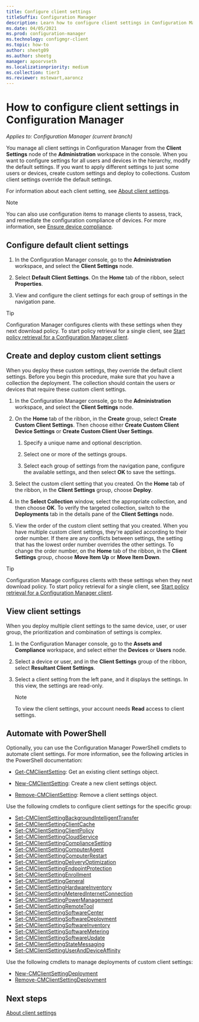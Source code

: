 ```yaml
---
title: Configure client settings
titleSuffix: Configuration Manager
description: Learn how to configure client settings in Configuration Manager.
ms.date: 04/05/2021
ms.prod: configuration-manager
ms.technology: configmgr-client
ms.topic: how-to
author: sheetg09
ms.author: sheetg
manager: apoorvseth
ms.localizationpriority: medium
ms.collection: tier3
ms.reviewer: mstewart,aaroncz 
---
```


# How to configure client settings in Configuration Manager

*Applies to: Configuration Manager (current branch)*

You manage all client settings in Configuration Manager from  the **Client Settings** node of the **Administration** workspace in the console. When you want to configure settings for all users and devices in the hierarchy, modify the default settings. If you want to apply different settings to just some users or devices, create custom settings and deploy to collections. Custom client settings override the default settings.

For information about each client setting, see [About client settings](about-client-settings.md).

> [!NOTE]
> You can also use configuration items to manage clients to assess, track, and remediate the configuration compliance of devices. For more information, see [Ensure device compliance](../../../compliance/understand/ensure-device-compliance.md).

## Configure default client settings

1. In the Configuration Manager console, go to the **Administration** workspace, and select the **Client Settings** node.

1. Select **Default Client Settings**. On the **Home** tab of the ribbon, select **Properties**.

1. View and configure the client settings for each group of settings in the navigation pane.

> [!TIP]
> Configuration Manager configures clients with these settings when they next download policy. To start policy retrieval for a single client, see [Start policy retrieval for a Configuration Manager client](../manage/manage-clients.md#start-policy-retrieval).

## Create and deploy custom client settings

When you deploy these custom settings, they override the default client settings. Before you begin this procedure, make sure that you have a collection the deployment. The collection should contain the users or devices that require these custom client settings.

1. In the Configuration Manager console, go to the **Administration** workspace, and select the **Client Settings** node.

1. On the **Home** tab of the ribbon, in the **Create** group, select **Create Custom Client Settings**. Then choose either **Create Custom Client Device Settings** or **Create Custom Client User Settings**.

    1. Specify a unique name and optional description.

    1. Select one or more of the settings groups.

    1. Select each group of settings from the navigation pane, configure the available settings, and then select **OK** to save the settings.

1. Select the custom client setting that you created. On the **Home** tab of the ribbon, in the **Client Settings** group, choose **Deploy**.

1. In the **Select Collection** window, select the appropriate collection, and then choose **OK**. To verify the targeted collection, switch to the **Deployments** tab in the details pane of the **Client Settings** node.

1. View the order of the custom client setting that you created. When you have multiple custom client settings, they're applied according to their order number. If there are any conflicts between settings, the setting that has the lowest order number overrides the other settings. To change the order number, on the **Home** tab of the ribbon, in the **Client Settings** group, choose **Move Item Up** or **Move Item Down**.

> [!TIP]
> Configuration Manage configures clients with these settings when they next download policy. To start policy retrieval for a single client, see [Start policy retrieval for a Configuration Manager client](../manage/manage-clients.md#start-policy-retrieval).

## View client settings

When you deploy multiple client settings to the same device, user, or user group, the prioritization and combination of settings is complex.

1. In the Configuration Manager console, go to the **Assets and Compliance** workspace, and select either the **Devices** or **Users** node.

1. Select a device or user, and in the **Client Settings** group of the ribbon, select **Resultant Client Settings**.

1. Select a client setting from the left pane, and it displays the settings. In this view, the settings are read-only.

    > [!NOTE]
    > To view the client settings, your account needs **Read** access to client settings.

## Automate with PowerShell

Optionally, you can use the Configuration Manager PowerShell cmdlets to automate client settings. For more information, see the following articles in the PowerShell documentation:

- [Get-CMClientSetting](/powershell/module/configurationmanager/Get-CMClientSetting): Get an existing client settings object.

- [New-CMClientSetting](/powershell/module/configurationmanager/New-CMClientSetting): Create a new client settings object.

- [Remove-CMClientSetting](/powershell/module/configurationmanager/Remove-CMClientSetting): Remove a client settings object.

Use the following cmdlets to configure client settings for the specific group:

- [Set-CMClientSettingBackgroundIntelligentTransfer](/powershell/module/configurationmanager/Set-CMClientSettingBackgroundIntelligentTransfer)
- [Set-CMClientSettingClientCache](/powershell/module/configurationmanager/Set-CMClientSettingClientCache)
- [Set-CMClientSettingClientPolicy](/powershell/module/configurationmanager/Set-CMClientSettingClientPolicy)
- [Set-CMClientSettingCloudService](/powershell/module/configurationmanager/Set-CMClientSettingCloudService)
- [Set-CMClientSettingComplianceSetting](/powershell/module/configurationmanager/Set-CMClientSettingComplianceSetting)
- [Set-CMClientSettingComputerAgent](/powershell/module/configurationmanager/Set-CMClientSettingComputerAgent)
- [Set-CMClientSettingComputerRestart](/powershell/module/configurationmanager/Set-CMClientSettingComputerRestart)
- [Set-CMClientSettingDeliveryOptimization](/powershell/module/configurationmanager/Set-CMClientSettingDeliveryOptimization)
- [Set-CMClientSettingEndpointProtection](/powershell/module/configurationmanager/Set-CMClientSettingEndpointProtection)
- [Set-CMClientSettingEnrollment](/powershell/module/configurationmanager/Set-CMClientSettingEnrollment)
- [Set-CMClientSettingGeneral](/powershell/module/configurationmanager/Set-CMClientSettingGeneral)
- [Set-CMClientSettingHardwareInventory](/powershell/module/configurationmanager/Set-CMClientSettingHardwareInventory)
- [Set-CMClientSettingMeteredInternetConnection](/powershell/module/configurationmanager/Set-CMClientSettingMeteredInternetConnection)
- [Set-CMClientSettingPowerManagement](/powershell/module/configurationmanager/Set-CMClientSettingPowerManagement)
- [Set-CMClientSettingRemoteTool](/powershell/module/configurationmanager/Set-CMClientSettingRemoteTool)
- [Set-CMClientSettingSoftwareCenter](/powershell/module/configurationmanager/Set-CMClientSettingSoftwareCenter)
- [Set-CMClientSettingSoftwareDeployment](/powershell/module/configurationmanager/Set-CMClientSettingSoftwareDeployment)
- [Set-CMClientSettingSoftwareInventory](/powershell/module/configurationmanager/Set-CMClientSettingSoftwareInventory)
- [Set-CMClientSettingSoftwareMetering](/powershell/module/configurationmanager/Set-CMClientSettingSoftwareMetering)
- [Set-CMClientSettingSoftwareUpdate](/powershell/module/configurationmanager/Set-CMClientSettingSoftwareUpdate)
- [Set-CMClientSettingStateMessaging](/powershell/module/configurationmanager/Set-CMClientSettingStateMessaging)
- [Set-CMClientSettingUserAndDeviceAffinity](/powershell/module/configurationmanager/Set-CMClientSettingUserAndDeviceAffinity)

Use the following cmdlets to manage deployments of custom client settings:

- [New-CMClientSettingDeployment](/powershell/module/configurationmanager/New-CMClientSettingDeployment)
- [Remove-CMClientSettingDeployment](/powershell/module/configurationmanager/Start-CMClientSettingDeployment)

## Next steps

[About client settings](about-client-settings.md)
